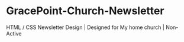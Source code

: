 # GracePoint-Church-Newsletter
HTML / CSS Newsletter Design | Designed for My home church | Non-Active
